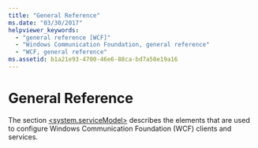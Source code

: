 ```yaml
---
title: "General Reference"
ms.date: "03/30/2017"
helpviewer_keywords: 
  - "general reference [WCF]"
  - "Windows Communication Foundation, general reference"
  - "WCF, general reference"
ms.assetid: b1a21e93-4700-46e6-88ca-bd7a50e19a16
---
```

# General Reference

The section [\<system.serviceModel>](../configure-apps/file-schema/wcf/system-servicemodel.md) describes the elements that are used to configure Windows Communication Foundation (WCF) clients and services.
